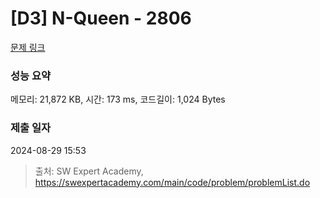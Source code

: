 # [D3] N-Queen - 2806 

[문제 링크](https://swexpertacademy.com/main/code/problem/problemDetail.do?contestProbId=AV7GKs06AU0DFAXB) 

### 성능 요약

메모리: 21,872 KB, 시간: 173 ms, 코드길이: 1,024 Bytes

### 제출 일자

2024-08-29 15:53



> 출처: SW Expert Academy, https://swexpertacademy.com/main/code/problem/problemList.do
